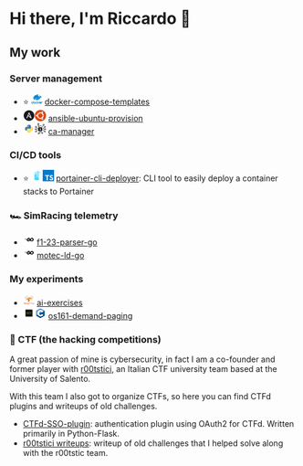# Hi there, I'm Riccardo 👋

## My work

### Server management

- ⭐ <code><img height="20" src="https://raw.githubusercontent.com/github/explore/main/topics/docker/docker.png"></code> [docker-compose-templates](https://github.com/riccardotornesello/docker-compose-templates)
- <code><img height="20" src="https://raw.githubusercontent.com/github/explore/main/topics/ansible/ansible.png"><img height="20" src="https://raw.githubusercontent.com/github/explore/main/topics/ubuntu/ubuntu.png"></code> [ansible-ubuntu-provision](https://github.com/riccardotornesello/ansible-ubuntu-provision)
- <code><img height="20" src="https://raw.githubusercontent.com/github/explore/main/topics/python/python.png"><img height="20" src="https://raw.githubusercontent.com/github/explore/main/topics/cryptography/cryptography.png"></code> [ca-manager](https://github.com/riccardotornesello/ca-manager)

### CI/CD tools

- ⭐ <code><img height="20" src="https://raw.githubusercontent.com/github/explore/main/topics/portainer/portainer.png"><img height="20" src="https://raw.githubusercontent.com/github/explore/main/topics/typescript/typescript.png"></code> [portainer-cli-deployer](https://github.com/riccardotornesello/portainer-cli-deployer): CLI tool to easily deploy a container stacks to Portainer

### 🏎️ SimRacing telemetry

- <code><img height="20" src="https://raw.githubusercontent.com/github/explore/main/topics/go/go.png"></code> [f1-23-parser-go](https://github.com/riccardotornesello/f1-23-parser-go)
- <code><img height="20" src="https://raw.githubusercontent.com/github/explore/main/topics/go/go.png"></code> [motec-ld-go](https://github.com/riccardotornesello/motec-ld-go)

### My experiments

- <code><img height="20" src="https://raw.githubusercontent.com/github/explore/main/topics/tensorflow/tensorflow.png"></code> [ai-exercises](https://github.com/riccardotornesello/ai-exercises)
- <code><img height="20" src="https://raw.githubusercontent.com/github/explore/main/topics/assembly/assembly.png"><img height="20" src="https://raw.githubusercontent.com/github/explore/main/topics/c/c.png"></code> [os161-demand-paging](https://github.com/riccardotornesello/os161-demand-paging)

### 🚩 CTF (the hacking competitions)

A great passion of mine is cybersecurity, in fact I am a co-founder and former player with [r00tstici](https://github.com/r00tstici), an Italian CTF university team based at the University of Salento.

With this team I also got to organize CTFs, so here you can find CTFd plugins and writeups of old challenges.

- [CTFd-SSO-plugin](https://github.com/riccardotornesello/CTFd-SSO-plugin): authentication plugin using OAuth2 for CTFd. Written primarily in Python-Flask.
- [r00tstici writeups](https://github.com/r00tstici/writeups): writeup of old challenges that I helped solve along with the r00tstic team.

